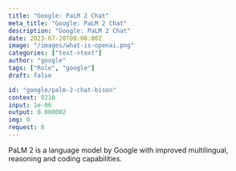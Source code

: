```yaml
---
title: "Google: PaLM 2 Chat"
meta_title: "Google: PaLM 2 Chat"
description: "Google: PaLM 2 Chat"
date: 2023-07-20T00:00:00Z
image: "/images/what-is-openai.png"
categories: ["text->text"]
author: "google"
tags: ["Role", "google"]
draft: false

id: "google/palm-2-chat-bison"
context: 9216
input: 1e-06
output: 0.000002
img: 0
request: 0
---
```


PaLM 2 is a language model by Google with improved multilingual, reasoning and coding capabilities.

